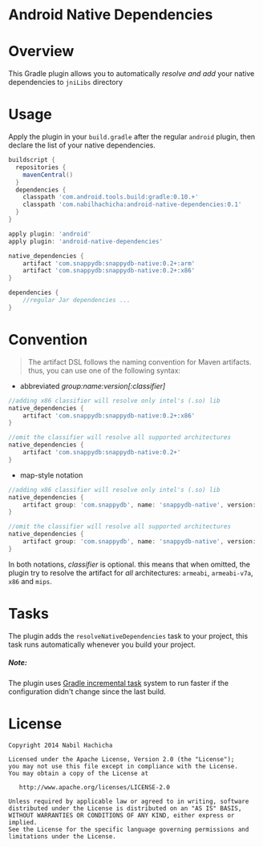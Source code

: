 Android Native Dependencies
===========================

Overview
========
This Gradle plugin allows you to automatically *resolve and add* your native dependencies to `jniLibs` directory

Usage
=====
Apply the plugin in your `build.gradle` after the regular `android` plugin, then declare the list of your native dependencies.
```groovy
buildscript {
  repositories {
    mavenCentral()
  }
  dependencies {
    classpath 'com.android.tools.build:gradle:0.10.+'
    classpath 'com.nabilhachicha:android-native-dependencies:0.1'
  }
}

apply plugin: 'android'
apply plugin: 'android-native-dependencies'

native_dependencies {
    artifact 'com.snappydb:snappydb-native:0.2+:arm'
    artifact 'com.snappydb:snappydb-native:0.2+:x86'
}

dependencies {
    //regular Jar dependencies ...
}

```

Convention
==========

> The artifact DSL follows the naming convention for Maven artifacts.
> thus, you can use one of the following syntax:

- abbreviated *group:name:version[:classifier]*

```groovy
//adding x86 classifier will resolve only intel's (.so) lib
native_dependencies {
    artifact 'com.snappydb:snappydb-native:0.2+:x86'
}

//omit the classifier will resolve all supported architectures
native_dependencies {
    artifact 'com.snappydb:snappydb-native:0.2+'
}
```

- map-style notation


```groovy
//adding x86 classifier will resolve only intel's (.so) lib
native_dependencies {
    artifact group: 'com.snappydb', name: 'snappydb-native', version: '0.2+', classifier: 'x86'
}

//omit the classifier will resolve all supported architectures
native_dependencies {
    artifact group: 'com.snappydb', name: 'snappydb-native', version: '0.2+'
}
```
    
In both notations, *classifier* is optional. this means that when omitted, the plugin try to resolve the artifact for *all* architectures: `armeabi`, `armeabi-v7a`, `x86` and `mips`.

Tasks
=====

The plugin adds the `resolveNativeDependencies` task to your project, this task runs automatically whenever you build your project. 
##### Note: #####
The plugin uses [Gradle incremental task](http://www.gradle.org/docs/current/dsl/org.gradle.api.tasks.incremental.IncrementalTaskInputs.html) system to run faster if the configuration didn't change since the last build.

License
=======

    Copyright 2014 Nabil Hachicha

    Licensed under the Apache License, Version 2.0 (the "License");
    you may not use this file except in compliance with the License.
    You may obtain a copy of the License at

       http://www.apache.org/licenses/LICENSE-2.0

    Unless required by applicable law or agreed to in writing, software
    distributed under the License is distributed on an "AS IS" BASIS,
    WITHOUT WARRANTIES OR CONDITIONS OF ANY KIND, either express or implied.
    See the License for the specific language governing permissions and
    limitations under the License.



